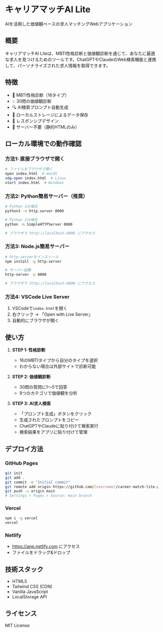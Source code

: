 # キャリアマッチAI Lite

AIを活用した価値観ベースの求人マッチングWebアプリケーション

## 概要

キャリアマッチAI Liteは、MBTI性格診断と価値観診断を通じて、あなたに最適な求人を見つけるためのツールです。ChatGPTやClaudeのWeb検索機能と連携して、パーソナライズされた求人情報を取得できます。

## 特徴

- 🧠 MBTI性格診断（16タイプ）
- 💡 30問の価値観診断
- 🔍 AI検索プロンプト自動生成
- 💾 ローカルストレージによるデータ保存
- 📱 レスポンシブデザイン
- 🚀 サーバー不要（静的HTMLのみ）

## ローカル環境での動作確認

### 方法1: 直接ブラウザで開く
```bash
# ファイルをブラウザで開く
open index.html  # macOS
xdg-open index.html  # Linux
start index.html  # Windows
```

### 方法2: Python簡易サーバー（推奨）
```bash
# Python 3の場合
python3 -m http.server 8000

# Python 2の場合
python -m SimpleHTTPServer 8000

# ブラウザで http://localhost:8000 にアクセス
```

### 方法3: Node.js簡易サーバー
```bash
# http-serverをインストール
npm install -g http-server

# サーバー起動
http-server -p 8000

# ブラウザで http://localhost:8000 にアクセス
```

### 方法4: VSCode Live Server
1. VSCodeで`index.html`を開く
2. 右クリック → 「Open with Live Server」
3. 自動的にブラウザが開く

## 使い方

1. **STEP 1: 性格診断**
   - 16のMBTIタイプから自分のタイプを選択
   - わからない場合は外部サイトで診断可能

2. **STEP 2: 価値観診断**
   - 30問の質問に1〜5で回答
   - 9つのカテゴリで価値観を分析

3. **STEP 3: AI求人検索**
   - 「プロンプト生成」ボタンをクリック
   - 生成されたプロンプトをコピー
   - ChatGPTやClaudeに貼り付けて検索実行
   - 検索結果をアプリに貼り付けて管理

## デプロイ方法

### GitHub Pages
```bash
git init
git add .
git commit -m "Initial commit"
git remote add origin https://github.com/[username]/career-match-lite.git
git push -u origin main
# Settings > Pages > Source: main branch
```

### Vercel
```bash
npm i -g vercel
vercel
```

### Netlify
- https://app.netlify.com にアクセス
- ファイルをドラッグ&ドロップ

## 技術スタック

- HTML5
- Tailwind CSS (CDN)
- Vanilla JavaScript
- LocalStorage API

## ライセンス

MIT License